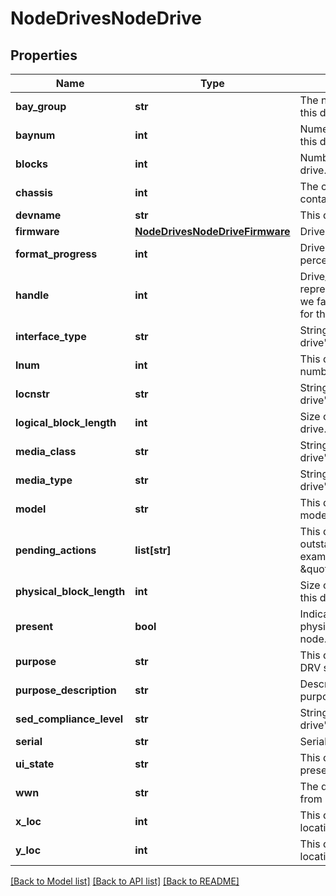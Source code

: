 # NodeDrivesNodeDrive

## Properties
Name | Type | Description | Notes
------------ | ------------- | ------------- | -------------
**bay_group** | **str** | The name of the bay group this drive belongs to. | [optional] 
**baynum** | **int** | Numerical representation of this drive&#39;s bay. | [optional] 
**blocks** | **int** | Number of blocks on this drive. | [optional] 
**chassis** | **int** | The chassis number which contains this drive. | [optional] 
**devname** | **str** | This drive&#39;s device name. | [optional] 
**firmware** | [**NodeDrivesNodeDriveFirmware**](NodeDrivesNodeDriveFirmware.md) | Drive firmware information. | [optional] 
**format_progress** | **int** | Drive format progress percentage. | [optional] 
**handle** | **int** | Drive_d&#39;s handle representation for this driveIf we fail to retrieve the handle for this drive from drive_d: -1 | [optional] 
**interface_type** | **str** | String representation of this drive&#39;s interface type. | [optional] 
**lnum** | **int** | This drive&#39;s logical drive number in IFS. | [optional] 
**locnstr** | **str** | String representation of this drive&#39;s physical location. | [optional] 
**logical_block_length** | **int** | Size of a logical block on this drive. | [optional] 
**media_class** | **str** | String representation of this drive&#39;s media class. | [optional] 
**media_type** | **str** | String representation of this drive&#39;s media type. | [optional] 
**model** | **str** | This drive&#39;s manufacturer and model. | [optional] 
**pending_actions** | **list[str]** | This drive&#39;s current outstanding actions. For example, \&quot;add\&quot; or \&quot;firmware_update\&quot;. | [optional] 
**physical_block_length** | **int** | Size of a physical block on this drive. | [optional] 
**present** | **bool** | Indicates whether this drive is physically present in the node. | [optional] 
**purpose** | **str** | This drive&#39;s purpose in the DRV state machine. | [optional] 
**purpose_description** | **str** | Description of this drive&#39;s purpose. | [optional] 
**sed_compliance_level** | **str** | String representation of this drive&#39;s SED compliance level. | [optional] 
**serial** | **str** | Serial number for this drive. | [optional] 
**ui_state** | **str** | This drive&#39;s state as presented to the UI. | [optional] 
**wwn** | **str** | The drive&#39;s &#39;worldwide name&#39; from its NAA identifiers. | [optional] 
**x_loc** | **int** | This drive&#39;s x-axis grid location. | [optional] 
**y_loc** | **int** | This drive&#39;s y-axis grid location. | [optional] 

[[Back to Model list]](../README.md#documentation-for-models) [[Back to API list]](../README.md#documentation-for-api-endpoints) [[Back to README]](../README.md)


